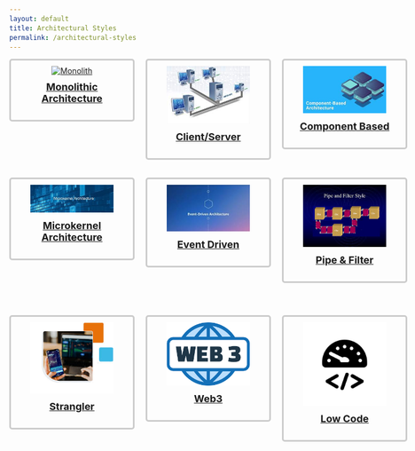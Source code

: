 ```yaml
---
layout: default
title: Architectural Styles
permalink: /architectural-styles
---
```

<style>
  .button-container {
    display: grid;
    grid-template-columns: repeat(4, 1fr);
    gap: 20px;
    justify-items: center;
    padding-bottom: 50px;
  }

  .button {
    text-decoration: none;
  }
  
  .box {
    border: 3px solid #ccc;
    padding: 10px;
    border-radius: 5px;
    width: 200px;
    text-align: center;
  }

  .box img {
    width: 150px;
    height: auto;
  }

  .box h3 {
    margin-top: 10px;
    font-size: 18px;
  }
</style>

<div class="button-container">
  <div class="button">
    <div class="box">
      <a href="/architectural-styles/monolith">
        <img src="{{ jekyll.baseurl }}/pictures/monolithicarchitecture.jpg" alt="Monolith">
        <h3>Monolithic Architecture</h3>
      </a>
    </div>
  </div>
  <div class="button">
    <div class="box">
      <a href="/architectural-styles/client-server">
        <img src="/pictures/Client-server-icon.jpg" alt="Client/Server">
        <h3>Client/Server</h3>
      </a>
    </div>
  </div>
  <div class="button">
    <div class="box">
      <a href="/architectural-styles/component-Based">
        <img src="/pictures/component based.jpg" alt="Component Based">
        <h3>Component Based</h3>
      </a>
    </div>
  </div>
  <div class="button">
    <div class="box">
      <a href="/architectural-styles/microservices.html">
        <img src="/pictures/Microservices.png" alt="Microservices">
        <h3>Microservices</h3>
      </a>
    </div>
  </div>
  <div class="button">
    <div class="box">
      <a href="/architectural-styles/microkernel">
        <img src="/pictures/Microkernel Architecture.jpg" alt="Microkernel Architecture">
        <h3>Microkernel Architecture</h3>
      </a>
    </div>
  </div>
  <div class="button">
    <div class="box">
      <a href="/architectural-styles/Event-Driven">
        <img src="/pictures/Event Driven-Icon.jpg" alt="Event Driven">
        <h3>Event Driven</h3>
      </a>
    </div>
  </div>
  <div class="button">
    <div class="box">
      <a href="/architectural-styles/Pipe&Filter">
        <img src="/pictures/Pipe & Filter.jpg" alt="Pipe & Filter">
        <h3>Pipe & Filter</h3>
      </a>
    </div>
  </div>
  <div class="button">
    <div class="box">
      <a href="/architectural-styles/layered">
        <img src="/pictures/LayerdIcon.png" alt="Layered">
        <h3>Layered</h3>
      </a>
    </div>
  </div>
  <div class="button">
    <div class="box">
      <a href="/architectural-patterns/strangler">
        <img src="/pictures/StranglerIcon.png" alt="Strangler">
        <h3>Strangler</h3>
      </a>
    </div>
  </div>
  <div class="button">
    <div class="box">
      <a href="/architectural-patterns/web3">
        <img src="/pictures/web3.png" alt="Web3">
        <h3>Web3</h3>
      </a>
    </div>
  </div>
  <div class="button">
    <div class="box">
      <a href="/architectural-styles/low-code">
        <img src="/pictures/lowcodeicon.png" alt="Low Code">
        <h3>Low Code</h3>
      </a>
    </div>
  </div>
  <div class="button">
    <div class="box">
      <a href="/architectural-patterns/screaming-architecture">
        <img src="/pictures/Screaming architecture.png" alt="Screaming Architecture">
        <h3>Screaming Architecture</h3>
      </a>
    </div>
  </div>
</div>
